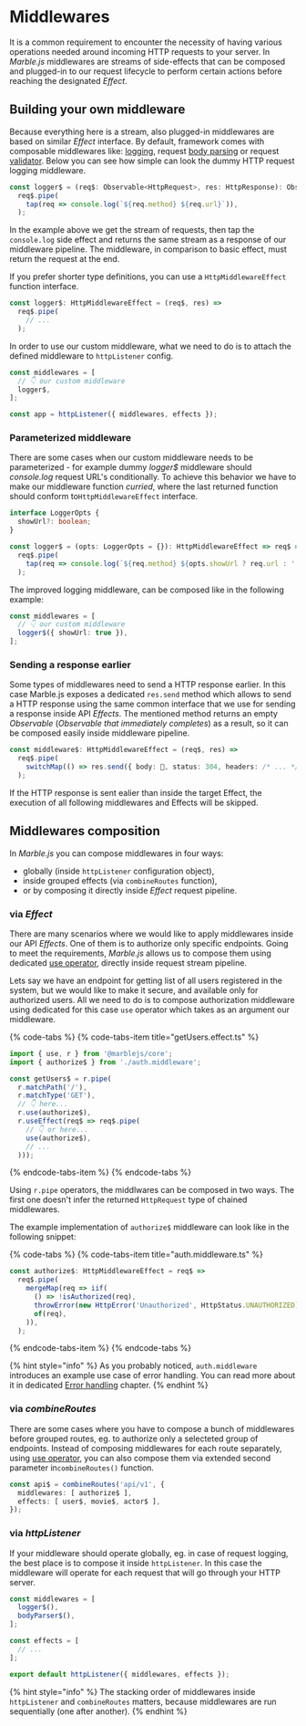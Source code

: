 # Middlewares

It is a common requirement to encounter the necessity of having various operations needed around incoming HTTP requests to your server. In _Marble.js_ middlewares are streams of side-effects that can be composed and plugged-in to our request lifecycle to perform certain actions before reaching the designated _Effect_.

## Building your own middleware

Because everything here is a stream, also plugged-in middlewares are based on similar _Effect_ interface. By default, framework comes with composable middlewares like: [logging](../api-reference/middleware-logger.md), request [body parsing](../api-reference/middleware-body.md) or request [validator](../api-reference/middleware-io.md). Below you can see how simple can look the dummy HTTP request logging middleware.

```typescript
const logger$ = (req$: Observable<HttpRequest>, res: HttpResponse): Observable<HttpRequest> =>
  req$.pipe(
    tap(req => console.log(`${req.method} ${req.url}`)),
  );
```

In the example above we get the stream of requests, then tap the `console.log` side effect and returns the same stream as a response of our middleware pipeline. The middleware, in comparison to basic effect, must return the request at the end.

If you prefer shorter type definitions, you can use a `HttpMiddlewareEffect` function interface.

```typescript
const logger$: HttpMiddlewareEffect = (req$, res) =>
  req$.pipe(
    // ...
  );
```

In order to use our custom middleware, what we need to do is to attach the defined middleware to `httpListener` config.

```typescript
const middlewares = [
  // 👇 our custom middleware 
  logger$,
];

const app = httpListener({ middlewares, effects });
```

### Parameterized middleware

There are some cases when our custom middleware needs to be parameterized - for example dummy _logger$_ middleware should _console.log_ request URL's conditionally. To achieve this behavior we have to make our middleware function _curried_, where the last returned function should conform to`HttpMiddlewareEffect` interface.

```typescript
interface LoggerOpts {
  showUrl?: boolean;
}

const logger$ = (opts: LoggerOpts = {}): HttpMiddlewareEffect => req$ =>
  req$.pipe(
    tap(req => console.log(`${req.method} ${opts.showUrl ? req.url : ''}`)),
  );
```

The improved logging middleware, can be composed like in the following example:

```typescript
const middlewares = [
  // 👇 our custom middleware
  logger$({ showUrl: true }),
];
```

### Sending a response earlier

Some types of middlewares need to send a HTTP response earlier. In this case Marble.js exposes a dedicated `res.send` method which allows to send a HTTP response using the same common interface that we use for sending a response inside API _Effects_. The mentioned method returns an empty _Observable_ \(_Observable that immediately completes_\) as a result, so it can be composed easily inside middleware pipeline.

```typescript
const middleware$: HttpMiddlewareEffect = (req$, res) =>
  req$.pipe(
    switchMap(() => res.send({ body: 💩, status: 304, headers: /* ... */ }),
  );
```

If the HTTP response is sent ealier than inside the target Effect, the execution of all following middlewares and Effects will be skipped.

## Middlewares composition

In _Marble.js_ you can compose middlewares in four ways:

* globally \(inside `httpListener` configuration object\),
* inside grouped effects \(via `combineRoutes` function\),
* or by composing it directly inside _Effect_ request pipeline.

### via _Effect_

There are many scenarios where we would like to apply middlewares inside our API _Effects_. One of them is to authorize only specific endpoints. Going to meet the requirements, _Marble.js_ allows us to compose them using dedicated [use operator](../api-reference/core/operator-use.md), directly inside request stream pipeline.

Lets say we have an endpoint for getting list of all users registered in the system, but we would like to make it secure, and available only for authorized users. All we need to do is to compose authorization middleware using dedicated for this case `use` operator which takes as an argument our middleware.

{% code-tabs %}
{% code-tabs-item title="getUsers.effect.ts" %}
```typescript
import { use, r } from '@marblejs/core';
import { authorize$ } from './auth.middleware';

const getUsers$ = r.pipe(
  r.matchPath('/'),
  r.matchType('GET'),
  // 👇 here...
  r.use(authorize$),
  r.useEffect(req$ => req$.pipe(
    // 👇 or here...
    use(authorize$),
    // ...
  )));
```
{% endcode-tabs-item %}
{% endcode-tabs %}

Using `r.pipe` operators, the middlwares can be composed in two ways. The first one doesn't infer the returned `HttpRequest` type of chained middlewares.

The example implementation of `authorize$` middleware can look like in the following snippet:

{% code-tabs %}
{% code-tabs-item title="auth.middleware.ts" %}
```typescript
const authorize$: HttpMiddlewareEffect = req$ =>
  req$.pipe(
    mergeMap(req => iif(
      () => !isAuthorized(req),
      throwError(new HttpError('Unauthorized', HttpStatus.UNAUTHORIZED)),
      of(req),
    )),
  );
```
{% endcode-tabs-item %}
{% endcode-tabs %}

{% hint style="info" %}
As you probably noticed, `auth.middleware` introduces an example use case of error handling. You can read more about it in dedicated [Error handling](error-handling.md) chapter.
{% endhint %}

### via _combineRoutes_

There are some cases where you have to compose a bunch of middlewares before grouped routes, eg. to authorize only a selecteted group of endpoints. Instead of composing middlewares for each route separately, using [use operator](../api-reference/core/operator-use.md), you can also compose them via extended second parameter in`combineRoutes()` function.

```typescript
const api$ = combineRoutes('api/v1', {
  middlewares: [ authorize$ ],
  effects: [ user$, movie$, actor$ ],
});
```

### via _httpListener_

If your middleware should operate globally, eg. in case of request logging, the best place is to compose it inside `httpListener`. In this case the middleware will operate for each request that will go through your HTTP server.

```typescript
const middlewares = [
  logger$(),
  bodyParser$(),
];

const effects = [
  // ...
];

export default httpListener({ middlewares, effects });
```

{% hint style="info" %}
The stacking order of middlewares inside `httpListener` and `combineRoutes` matters, because middlewares are run sequentially \(one after another\).
{% endhint %}

